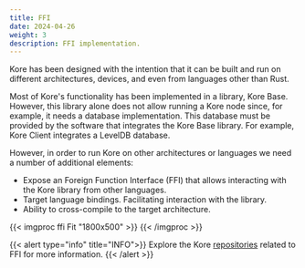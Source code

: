 ```yaml
---
title: FFI
date: 2024-04-26
weight: 3
description: FFI implementation.
---
```

Kore has been designed with the intention that it can be built and run on different architectures, devices, and even from languages other than Rust. 

Most of Kore's functionality has been implemented in a library, Kore Base. However, this library alone does not allow running a Kore node since, for example, it needs a database implementation. This database must be provided by the software that integrates the Kore Base library. For example, Kore Client integrates a LevelDB database.

However, in order to run Kore on other architectures or languages we need a number of additional elements:
- Expose an Foreign Function Interface (FFI) that allows interacting with the Kore library from other languages.
- Target language bindings. Facilitating interaction with the library.
- Ability to cross-compile to the target architecture.

{{< imgproc ffi Fit "1800x500" >}}
{{< /imgproc >}}

{{< alert type="info" title="INFO">}}
Explore the Kore [repositories](https://github.com/orgs/kore-ledger/repositories) related to FFI for more information.
{{< /alert >}}